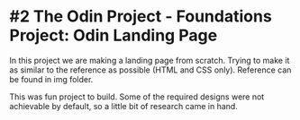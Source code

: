 # #2 The Odin Project - Foundations Project: Odin Landing Page

In this project we are making a landing page from scratch. Trying to make it as similar to the reference as possible (HTML and CSS only). Reference can be found in img folder.

This was fun project to build. Some of the required designs were not achievable by default, so a little bit of research came in hand.

